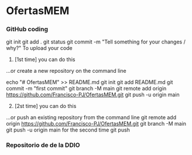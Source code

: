 # OfertasMEM

### GitHub coding

git init
git add .
git status
git commit -m "Tell something for your changes / why?"
To upload your code 
1. [1st time] you can do this

…or create a new repository on the command line

echo "# OfertasMEM" >> README.md
git init
git add README.md
git commit -m "first commit"
git branch -M main
git remote add origin https://github.com/Francisco-PJ/OfertasMEM.git
git push -u origin main

2. [2st time] you can do this

…or push an existing repository from the command line
git remote add origin https://github.com/Francisco-PJ/OfertasMEM.git
git branch -M main
git push -u origin main
for the second time git push





### Repositorio de de la DDIO
